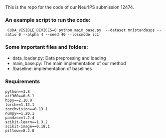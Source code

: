 This is the repo for the code of our NeurIPS submission 12474.

### An example script to run the code:

`
CUDA_VISIBLE_DEVICES=0 python main_base.py  --dataset mnistandusps --ratio 0 --alpha 4 --seed 40 --lossmode lc1`


### Some important files and folders:
- data_loader.py: Data preprossing and loading
- main_base.py: The main implementation of our method
- /baseline: implementation of baselines

### Requirements
```
python==3.8
aif360==0.6.1
h5py==2.10.0
torch==1.12.1
torchvision==0.13.1
numpy==1.20.1
pandas==1.2.4
scikit-learn==1.3.2
scikit-image==0.18.1
pillow==8.2.0
```
